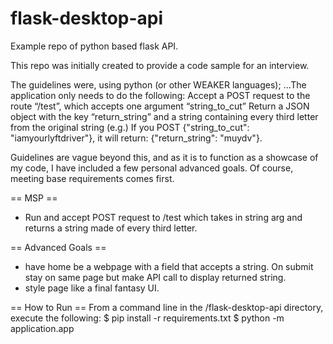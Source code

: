 # flask-desktop-api
Example repo of python based flask API.

This repo was initially created to provide a code sample for an interview. 

The guidelines were, using python (or other WEAKER languages);
     ...The application only needs to do the following:
        Accept a POST request to the route “/test”, which accepts one argument “string_to_cut”
        Return a JSON object with the key “return_string” and a string containing every third letter from the original string
        (e.g.) If you POST {"string_to_cut": "iamyourlyftdriver"}, it will return: {"return_string": "muydv"}. 
        
Guidelines are vague beyond this, and as it is to function as a showcase of my code, I have included a few personal advanced goals. Of course, meeting base requirements comes first. 

== MSP ==
* Run and accept POST request to /test which takes in string arg and returns a string made of every third letter.

== Advanced Goals ==
* have home be a webpage with a field that accepts a string. On submit stay on same page but make API call to display returned string. 
* style page like a final fantasy UI. 

== How to Run ==
From a command line in the /flask-desktop-api directory, execute the following:
        $ pip install -r requirements.txt
        $ python -m application.app